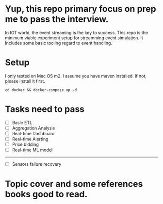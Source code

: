 # Yup, this repo primary focus on prep me to pass the interview.
In IOT world, the event streaming is the key to success. This repo is the minimum viable experiment setup for streamming event simulation.
It includes some basic tooling regard to event handling.


# Setup
I only tested on Mac OS m2. I assume you have maven installed. If not, please install it first.

```shell
cd docker && docker-compose up -d
```

# Tasks need to pass
- [ ] Basic ETL
- [ ] Aggregation Analysis
- [ ] Real-time Dashboard
- [ ] Real-time Alerting
- [ ] Price bidding
- [ ] Real-time ML model
---
- [ ] Sensors failure recovery

# Topic cover and some references books good to read.

